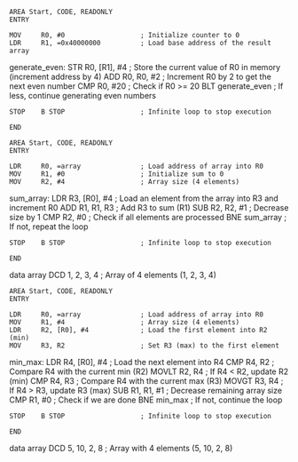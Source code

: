     AREA Start, CODE, READONLY
    ENTRY

    MOV     R0, #0                   ; Initialize counter to 0
    LDR     R1, =0x40000000          ; Load base address of the result array

generate_even:
    STR     R0, [R1], #4             ; Store the current value of R0 in memory (increment address by 4)
    ADD     R0, R0, #2               ; Increment R0 by 2 to get the next even number
    CMP     R0, #20                  ; Check if R0 >= 20
    BLT     generate_even            ; If less, continue generating even numbers

    STOP    B STOP                   ; Infinite loop to stop execution

    END

    AREA Start, CODE, READONLY
    ENTRY

    LDR     R0, =array               ; Load address of array into R0
    MOV     R1, #0                   ; Initialize sum to 0
    MOV     R2, #4                   ; Array size (4 elements)

sum_array:
    LDR     R3, [R0], #4             ; Load an element from the array into R3 and increment R0
    ADD     R1, R1, R3               ; Add R3 to sum (R1)
    SUB     R2, R2, #1               ; Decrease size by 1
    CMP     R2, #0                   ; Check if all elements are processed
    BNE     sum_array                ; If not, repeat the loop

    STOP    B STOP                   ; Infinite loop to stop execution

    END

data
array   DCD 1, 2, 3, 4              ; Array of 4 elements (1, 2, 3, 4)

    AREA Start, CODE, READONLY
    ENTRY

    LDR     R0, =array               ; Load address of array into R0
    MOV     R1, #4                   ; Array size (4 elements)
    LDR     R2, [R0], #4             ; Load the first element into R2 (min)
    MOV     R3, R2                   ; Set R3 (max) to the first element

min_max:
    LDR     R4, [R0], #4             ; Load the next element into R4
    CMP     R4, R2                   ; Compare R4 with the current min (R2)
    MOVLT   R2, R4                   ; If R4 < R2, update R2 (min)
    CMP     R4, R3                   ; Compare R4 with the current max (R3)
    MOVGT   R3, R4                   ; If R4 > R3, update R3 (max)
    SUB     R1, R1, #1               ; Decrease remaining array size
    CMP     R1, #0                   ; Check if we are done
    BNE     min_max                  ; If not, continue the loop

    STOP    B STOP                   ; Infinite loop to stop execution

    END

data
array   DCD 5, 10, 2, 8             ; Array with 4 elements (5, 10, 2, 8)
